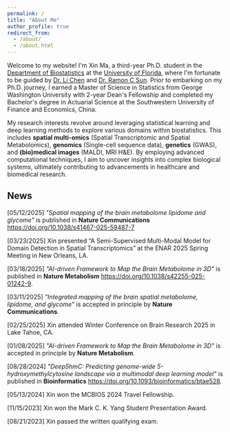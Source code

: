 ```yaml
---
permalink: /
title: "About Me"
author_profile: true
redirect_from: 
  - /about/
  - /about.html
---
```


Welcome to my website! I'm Xin Ma, a third-year Ph.D. student in the [Department of Biostatistics](https://biostat.ufl.edu) at the [University of Florida](https://www.ufl.edu), where I'm fortunate to be guided by [Dr. Li Chen](https://biostat.ufl.edu/profile/chen-li-1/) and [Dr. Ramon C Sun](https://biochem.med.ufl.edu/profile/sun-ramon/). Prior to embarking on my Ph.D. journey, I earned a Master of Science in Statistics from George Washington University with 2-year Dean's Fellowship and completed my Bachelor's degree in Actuarial Science at the Southwestern University of Finance and Economics, China.

My research interests revolve around leveraging statistical learning and deep learning methods to explore various domains within biostatistics. This includes **spatial multi-omics** (Spatial Transcriptomic and Spatial Metabolomics), **genomics** (Single-cell sequence data), **genetics** (GWAS), and **(bio)medical images** (MALDI, MRI H&E). By employing advanced computational techniques, I aim to uncover insights into complex biological systems, ultimately contributing to advancements in healthcare and biomedical research.

News
------
[05/12/2025] _"Spatial mapping of the brain metabolome lipidome and glycome"_ is published in **Nature Communications** <https://doi.org/10.1038/s41467-025-59487-7>

[03/23/2025] Xin presented “A Semi-Supervised Multi-Modal Model for Domain Detection in Spatial Transcriptomics” at the ENAR 2025 Spring Meeting in New Orleans, LA.

[03/18/2025] _"AI-driven Framework to Map the Brain Metabolome in 3D"_ is published in **Nature Metabolism** <https://doi.org/10.1038/s42255-025-01242-9>.

[03/11/2025] _"Integrated mapping of the brain spatial metabolome, lipidome, and glycome"_ is accepted in principle by **Nature Communications**.

[02/25/2025] Xin attended Winter Conference on Brain Research 2025 in Lake Tahoe, CA.

[01/08/2025] _"AI-driven Framework to Map the Brain Metabolome in 3D"_ is accepted in principle by **Nature Metabolism**.

[08/28/2024] _"Deep5hmC: Predicting genome-wide 5-hydroxymethylcytosine landscape via a multimodal deep learning model"_ is published in **Bioinformatics** <https://doi.org/10.1093/bioinformatics/btae528>.

[05/13/2024] Xin won the MCBIOS 2024 Travel Fellowship.

[11/15/2023] Xin won the Mark C. K. Yang Student Presentation Award.

[08/21/2023] Xin passed the written qualifying exam.
